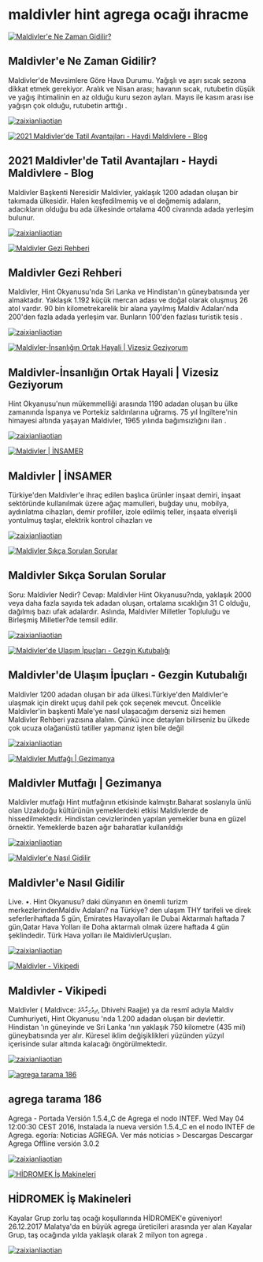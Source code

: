 # maldivler hint agrega ocağı ihracme
<a href="https://mnn.zoosnet.net/LR/Chatpre.aspx?id=MNN94995150&p=https://topgrinding.com/" target="_blank">![Maldivler'e Ne Zaman Gidilir?](https://github.com/technlg/images/blob/main/6.jpg)</a>
## Maldivler'e Ne Zaman Gidilir?
Maldivler'de Mevsimlere Göre Hava Durumu. Yağışlı ve aşırı sıcak sezona dikkat etmek gerekiyor. Aralık ve Nisan arası; havanın sıcak, rutubetin düşük ve yağış ihtimalinin en az olduğu kuru sezon ayları. Mayıs ile kasım arası ise yağışın çok olduğu, rutubetin arttığı .
<a href="https://mnn.zoosnet.net/LR/Chatpre.aspx?id=MNN94995150&p=https://topgrinding.com/" target="_blank"><img src="https://github.com/technlg/images/raw/main/chat11.jpg" alt="zaixianliaotian"/></a><a href="//whatsapp.shibangsoft.com/WhatsApp.php" ><img src="https://github.com/technlg/images/raw/main/chat11.png" alt=""></a>
<a href="https://mnn.zoosnet.net/LR/Chatpre.aspx?id=MNN94995150&p=https://topgrinding.com/" target="_blank">![2021 Maldivler'de Tatil Avantajları - Haydi Maldivlere - Blog](https://github.com/technlg/images/blob/main/33.jpg)</a>
## 2021 Maldivler'de Tatil Avantajları - Haydi Maldivlere - Blog
Maldivler Başkenti Neresidir Maldivler, yaklaşık 1200 adadan oluşan bir takımada ülkesidir. Halen keşfedilmemiş ve el değmemiş adaların, adacıkların olduğu bu ada ülkesinde ortalama 400 civarında adada yerleşim bulunur.
<a href="https://mnn.zoosnet.net/LR/Chatpre.aspx?id=MNN94995150&p=https://topgrinding.com/" target="_blank"><img src="https://github.com/technlg/images/raw/main/chat11.jpg" alt="zaixianliaotian"/></a><a href="//whatsapp.shibangsoft.com/WhatsApp.php" ><img src="https://github.com/technlg/images/raw/main/chat11.png" alt=""></a>
<a href="https://mnn.zoosnet.net/LR/Chatpre.aspx?id=MNN94995150&p=https://topgrinding.com/" target="_blank">![Maldivler Gezi Rehberi](https://github.com/technlg/images/blob/main/3.jpg)</a>
## Maldivler Gezi Rehberi
Maldivler, Hint Okyanusu'nda Sri Lanka ve Hindistan'ın güneybatısında yer almaktadır. Yaklaşık 1.192 küçük mercan adası ve doğal olarak oluşmuş 26 atol vardır. 90 bin kilometrekarelik bir alana yayılmış Maldiv Adaları'nda 200'den fazla adada yerleşim var. Bunların 100'den fazlası turistik tesis .
<a href="https://mnn.zoosnet.net/LR/Chatpre.aspx?id=MNN94995150&p=https://topgrinding.com/" target="_blank"><img src="https://github.com/technlg/images/raw/main/chat11.jpg" alt="zaixianliaotian"/></a><a href="//whatsapp.shibangsoft.com/WhatsApp.php" ><img src="https://github.com/technlg/images/raw/main/chat11.png" alt=""></a>
<a href="https://mnn.zoosnet.net/LR/Chatpre.aspx?id=MNN94995150&p=https://topgrinding.com/" target="_blank">![Maldivler-İnsanlığın Ortak Hayali | Vizesiz Geziyorum](https://github.com/technlg/images/blob/main/40.jpg)</a>
## Maldivler-İnsanlığın Ortak Hayali | Vizesiz Geziyorum
Hint Okyanusu'nun mükemmelliği arasında 1190 adadan oluşan bu ülke zamanında İspanya ve Portekiz saldırılarına uğramış. 75 yıl İngiltere'nin himayesi altında yaşayan Maldivler, 1965 yılında bağımsızlığını ilan .
<a href="https://mnn.zoosnet.net/LR/Chatpre.aspx?id=MNN94995150&p=https://topgrinding.com/" target="_blank"><img src="https://github.com/technlg/images/raw/main/chat11.jpg" alt="zaixianliaotian"/></a><a href="//whatsapp.shibangsoft.com/WhatsApp.php" ><img src="https://github.com/technlg/images/raw/main/chat11.png" alt=""></a>
<a href="https://mnn.zoosnet.net/LR/Chatpre.aspx?id=MNN94995150&p=https://topgrinding.com/" target="_blank">![Maldivler | İNSAMER](https://github.com/technlg/images/blob/main/13.jpg)</a>
## Maldivler | İNSAMER
Türkiye'den Maldivler'e ihraç edilen başlıca ürünler inşaat demiri, inşaat sektöründe kullanılmak üzere ağaç mamulleri, buğday unu, mobilya, aydınlatma cihazları, demir profiller, izole edilmiş teller, inşaata elverişli yontulmuş taşlar, elektrik kontrol cihazları ve
<a href="https://mnn.zoosnet.net/LR/Chatpre.aspx?id=MNN94995150&p=https://topgrinding.com/" target="_blank"><img src="https://github.com/technlg/images/raw/main/chat11.jpg" alt="zaixianliaotian"/></a><a href="//whatsapp.shibangsoft.com/WhatsApp.php" ><img src="https://github.com/technlg/images/raw/main/chat11.png" alt=""></a>
<a href="https://mnn.zoosnet.net/LR/Chatpre.aspx?id=MNN94995150&p=https://topgrinding.com/" target="_blank">![Maldivler Sıkça Sorulan Sorular](https://github.com/technlg/images/blob/main/6.jpg)</a>
## Maldivler Sıkça Sorulan Sorular
Soru: Maldivler Nedir? Cevap: Maldivler Hint Okyanusu?nda, yaklaşık 2000 veya daha fazla sayıda tek adadan oluşan, ortalama sıcaklığın 31 C olduğu, dağılmış bazı ufak adalardır. Aslında, Maldivler Milletler Topluluğu ve Birleşmiş Milletler?de temsil edilir.
<a href="https://mnn.zoosnet.net/LR/Chatpre.aspx?id=MNN94995150&p=https://topgrinding.com/" target="_blank"><img src="https://github.com/technlg/images/raw/main/chat11.jpg" alt="zaixianliaotian"/></a><a href="//whatsapp.shibangsoft.com/WhatsApp.php" ><img src="https://github.com/technlg/images/raw/main/chat11.png" alt=""></a>
<a href="https://mnn.zoosnet.net/LR/Chatpre.aspx?id=MNN94995150&p=https://topgrinding.com/" target="_blank">![Maldivler'de Ulaşım İpuçları - Gezgin Kutubalığı](https://github.com/technlg/images/blob/main/27.jpg)</a>
## Maldivler'de Ulaşım İpuçları - Gezgin Kutubalığı
Maldivler 1200 adadan oluşan bir ada ülkesi.Türkiye'den Maldivler'e ulaşmak için direkt uçuş dahil pek çok seçenek mevcut. Öncelikle Maldivler'in başkenti Male'ye nasıl ulaşacağım derseniz sizi hemen Maldivler Rehberi yazısına alalım. Çünkü ince detayları bilirseniz bu ülkede çok ucuza olağanüstü tatiller yapmanız işten bile değil
<a href="https://mnn.zoosnet.net/LR/Chatpre.aspx?id=MNN94995150&p=https://topgrinding.com/" target="_blank"><img src="https://github.com/technlg/images/raw/main/chat11.jpg" alt="zaixianliaotian"/></a><a href="//whatsapp.shibangsoft.com/WhatsApp.php" ><img src="https://github.com/technlg/images/raw/main/chat11.png" alt=""></a>
<a href="https://mnn.zoosnet.net/LR/Chatpre.aspx?id=MNN94995150&p=https://topgrinding.com/" target="_blank">![Maldivler Mutfağı | Gezimanya](https://github.com/technlg/images/blob/main/30.jpg)</a>
## Maldivler Mutfağı | Gezimanya
Maldivler mutfağı Hint mutfağının etkisinde kalmıştır.Baharat soslarıyla ünlü olan Uzakdoğu kültürünün yemeklerdeki etkisi Maldivlerde de hissedilmektedir. Hindistan cevizlerinden yapılan yemekler buna en güzel örnektir. Yemeklerde bazen ağır baharatlar kullanıldığı 
<a href="https://mnn.zoosnet.net/LR/Chatpre.aspx?id=MNN94995150&p=https://topgrinding.com/" target="_blank"><img src="https://github.com/technlg/images/raw/main/chat11.jpg" alt="zaixianliaotian"/></a><a href="//whatsapp.shibangsoft.com/WhatsApp.php" ><img src="https://github.com/technlg/images/raw/main/chat11.png" alt=""></a>
<a href="https://mnn.zoosnet.net/LR/Chatpre.aspx?id=MNN94995150&p=https://topgrinding.com/" target="_blank">![Maldivler'e Nasıl Gidilir](https://github.com/technlg/images/blob/main/10.jpg)</a>
## Maldivler'e Nasıl Gidilir
Live. •. Hint Okyanusu? daki dünyanın en önemli turizm merkezlerindenMaldiv Adaları? na Türkiye? den ulaşım THY tarifeli ve direk seferlerihaftada 5 gün, Emirates Havayolları ile Dubai Aktarmalı haftada 7 gün,Qatar Hava Yolları ile Doha aktarmalı olmak üzere haftada 4 gün şeklindedir. Türk Hava yolları ile MaldivlerUçuşları.
<a href="https://mnn.zoosnet.net/LR/Chatpre.aspx?id=MNN94995150&p=https://topgrinding.com/" target="_blank"><img src="https://github.com/technlg/images/raw/main/chat11.jpg" alt="zaixianliaotian"/></a><a href="//whatsapp.shibangsoft.com/WhatsApp.php" ><img src="https://github.com/technlg/images/raw/main/chat11.png" alt=""></a>
<a href="https://mnn.zoosnet.net/LR/Chatpre.aspx?id=MNN94995150&p=https://topgrinding.com/" target="_blank">![Maldivler - Vikipedi](https://github.com/technlg/images/blob/main/9.jpg)</a>
## Maldivler - Vikipedi
Maldivler ( Maldivce: ދިވެހިރާއްޖެ, Dhivehi Raajje) ya da resmî adıyla Maldiv Cumhuriyeti, Hint Okyanusu 'nda 1.200 adadan oluşan bir devlettir. Hindistan 'ın güneyinde ve Sri Lanka 'nın yaklaşık 750 kilometre (435 mil) güneybatısında yer alır. Küresel iklim değişiklikleri yüzünden yüzyıl içerisinde sular altında kalacağı öngörülmektedir.
<a href="https://mnn.zoosnet.net/LR/Chatpre.aspx?id=MNN94995150&p=https://topgrinding.com/" target="_blank"><img src="https://github.com/technlg/images/raw/main/chat11.jpg" alt="zaixianliaotian"/></a><a href="//whatsapp.shibangsoft.com/WhatsApp.php" ><img src="https://github.com/technlg/images/raw/main/chat11.png" alt=""></a>
<a href="https://mnn.zoosnet.net/LR/Chatpre.aspx?id=MNN94995150&p=https://topgrinding.com/" target="_blank">![agrega tarama 186](https://github.com/technlg/images/blob/main/24.jpg)</a>
## agrega tarama 186
Agrega - Portada Versión 1.5.4_C de Agrega el nodo INTEF. Wed May 04 12:00:30 CEST 2016, Instalada la nueva versión 1.5.4_C en el nodo INTEF de Agrega. egoría: Noticias AGREGA. Ver más noticias > Descargas Descargar Agrega Offline versión 3.0.2
<a href="https://mnn.zoosnet.net/LR/Chatpre.aspx?id=MNN94995150&p=https://topgrinding.com/" target="_blank"><img src="https://github.com/technlg/images/raw/main/chat11.jpg" alt="zaixianliaotian"/></a><a href="//whatsapp.shibangsoft.com/WhatsApp.php" ><img src="https://github.com/technlg/images/raw/main/chat11.png" alt=""></a>
<a href="https://mnn.zoosnet.net/LR/Chatpre.aspx?id=MNN94995150&p=https://topgrinding.com/" target="_blank">![HİDROMEK İş Makineleri](https://github.com/technlg/images/blob/main/10.jpg)</a>
## HİDROMEK İş Makineleri
Kayalar Grup zorlu taş ocağı koşullarında HİDROMEK'e güveniyor! 26.12.2017 Malatya'da en büyük agrega üreticileri arasında yer alan Kayalar Grup, taş ocağında yılda yaklaşık olarak 2 milyon ton agrega .
<a href="https://mnn.zoosnet.net/LR/Chatpre.aspx?id=MNN94995150&p=https://topgrinding.com/" target="_blank"><img src="https://github.com/technlg/images/raw/main/chat11.jpg" alt="zaixianliaotian"/></a><a href="//whatsapp.shibangsoft.com/WhatsApp.php" ><img src="https://github.com/technlg/images/raw/main/chat11.png" alt=""></a>
